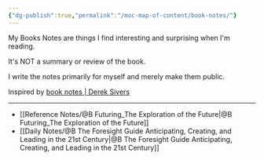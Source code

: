 ```yaml
---
{"dg-publish":true,"permalink":"/moc-map-of-content/book-notes/"}
---
```



My Books Notes are things I find interesting and surprising when I'm reading. 

It's NOT a summary or review of the book. 

I write the notes primarily for myself and merely make them public. 

Inspired by [book notes | Derek Sivers](https://sive.rs/book)

---
- [[Reference Notes/@B Futuring_The Exploration of the Future\|@B Futuring_The Exploration of the Future]]
- [[Daily Notes/@B The Foresight Guide Anticipating, Creating, and Leading in the 21st Century\|@B The Foresight Guide Anticipating, Creating, and Leading in the 21st Century]]